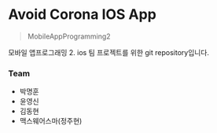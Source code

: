 # Avoid Corona IOS App

> MobileAppProgramming2

모바일 앱프로그래밍 2. ios 팀 프로젝트를 위한 git repository입니다.

### Team
* 박명훈
* 윤영신 
* 김동현 
* 맥스웨어스마(정주현)
